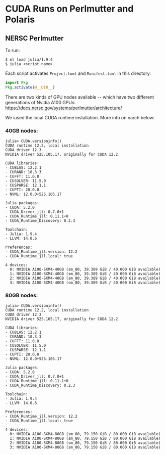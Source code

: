 # CUDA Runs on Perlmutter and Polaris


## NERSC Perlmutter

To run:
```
$ ml load julia/1.9.4
$ julia <script name>
```

Each script activates `Project.toml` and `Manifest.toml` in this directory:

```julia
import Pkg
Pkg.activate(@__DIR__)
```

There are two kinds of GPU nodes available -- which have two different generations of Nvidia A100 GPUs: https://docs.nersc.gov/systems/perlmutter/architecture/

We iused the local CUDA runtime installation. More info on earch below:

### 40GB nodes:

```
julia> CUDA.versioninfo()
CUDA runtime 12.2, local installation
CUDA driver 12.3
NVIDIA driver 525.105.17, originally for CUDA 12.2

CUDA libraries:
- CUBLAS: 12.2.1
- CURAND: 10.3.3
- CUFFT: 11.0.8
- CUSOLVER: 11.5.0
- CUSPARSE: 12.1.1
- CUPTI: 20.0.0
- NVML: 12.0.0+525.105.17

Julia packages:
- CUDA: 5.2.0
- CUDA_Driver_jll: 0.7.0+1
- CUDA_Runtime_jll: 0.11.1+0
- CUDA_Runtime_Discovery: 0.2.3

Toolchain:
- Julia: 1.9.4
- LLVM: 14.0.6

Preferences:
- CUDA_Runtime_jll.version: 12.2
- CUDA_Runtime_jll.local: true

4 devices:
  0: NVIDIA A100-SXM4-40GB (sm_80, 39.389 GiB / 40.000 GiB available)
  1: NVIDIA A100-SXM4-40GB (sm_80, 39.389 GiB / 40.000 GiB available)
  2: NVIDIA A100-SXM4-40GB (sm_80, 39.389 GiB / 40.000 GiB available)
  3: NVIDIA A100-SXM4-40GB (sm_80, 39.389 GiB / 40.000 GiB available)
```

### 80GB nodes:

```
julia> CUDA.versioninfo()
CUDA runtime 12.2, local installation
CUDA driver 12.3
NVIDIA driver 525.105.17, originally for CUDA 12.2

CUDA libraries:
- CUBLAS: 12.2.1
- CURAND: 10.3.3
- CUFFT: 11.0.8
- CUSOLVER: 11.5.0
- CUSPARSE: 12.1.1
- CUPTI: 20.0.0
- NVML: 12.0.0+525.105.17

Julia packages:
- CUDA: 5.2.0
- CUDA_Driver_jll: 0.7.0+1
- CUDA_Runtime_jll: 0.11.1+0
- CUDA_Runtime_Discovery: 0.2.3

Toolchain:
- Julia: 1.9.4
- LLVM: 14.0.6

Preferences:
- CUDA_Runtime_jll.version: 12.2
- CUDA_Runtime_jll.local: true

4 devices:
  0: NVIDIA A100-SXM4-80GB (sm_80, 79.150 GiB / 80.000 GiB available)
  1: NVIDIA A100-SXM4-80GB (sm_80, 79.150 GiB / 80.000 GiB available)
  2: NVIDIA A100-SXM4-80GB (sm_80, 79.150 GiB / 80.000 GiB available)
  3: NVIDIA A100-SXM4-80GB (sm_80, 79.150 GiB / 80.000 GiB available)
```
